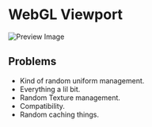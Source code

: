 # WebGL Viewport

![Preview Image](./test/test.gif)

## Problems

- Kind of random uniform management.
- Everything a lil bit.
- Random Texture management.
- Compatibility.
- Random caching things.